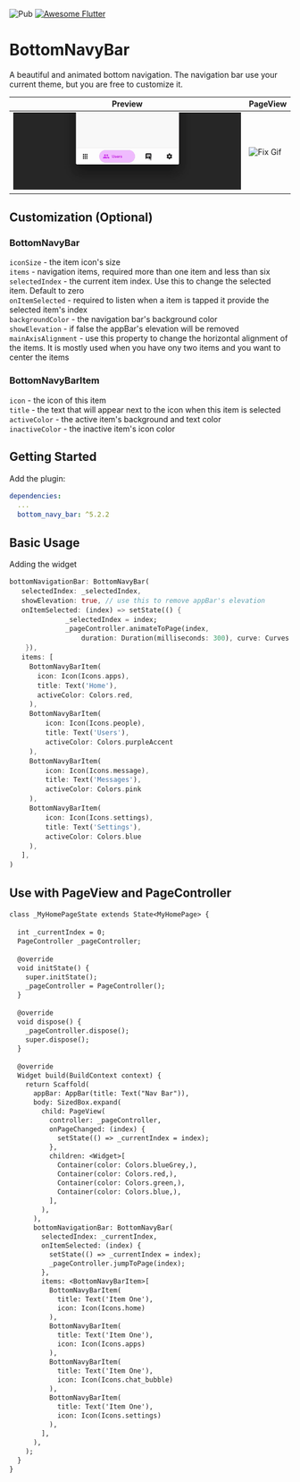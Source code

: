 ![Pub](https://img.shields.io/pub/v/bottom_navy_bar) <a href="https://github.com/Solido/awesome-flutter">
    <img alt="Awesome Flutter" src="https://img.shields.io/badge/Awesome-Flutter-blue.svg?longCache=true&style=flat-square" />
</a>

# BottomNavyBar

A beautiful and animated bottom navigation. The navigation bar use your current theme, but you are free to customize it.

| Preview | PageView |
|---------|----------|
|![FanBottomNavyBar Gif](navy.gif "BottomNavyBar") | ![Fix Gif](fix.gif "Fix") |

## Customization (Optional)

### BottomNavyBar
`iconSize` - the item icon's size<br/>
`items` - navigation items, required more than one item and less than six<br/>
`selectedIndex` - the current item index. Use this to change the selected item. Default to zero<br/>
`onItemSelected` - required to listen when a item is tapped it provide the selected item's index<br/>
`backgroundColor` - the navigation bar's background color<br/>
`showElevation` - if false the appBar's elevation will be removed<br/>
`mainAxisAlignment` - use this property to change the horizontal alignment of the items. It is mostly used when you have ony two items and you want to center the items<br/>

### BottomNavyBarItem
`icon` - the icon of this item<br/>
`title` - the text that will appear next to the icon when this item is selected<br/>
`activeColor` - the active item's background and text color<br/>
`inactiveColor` - the inactive item's icon color<br/>

## Getting Started

Add the plugin:

```yaml
dependencies:
  ...
  bottom_navy_bar: ^5.2.2
```

## Basic Usage

Adding the widget

```dart
bottomNavigationBar: BottomNavyBar(
   selectedIndex: _selectedIndex,
   showElevation: true, // use this to remove appBar's elevation
   onItemSelected: (index) => setState(() {
              _selectedIndex = index;
              _pageController.animateToPage(index,
                  duration: Duration(milliseconds: 300), curve: Curves.ease);
    }),
   items: [
     BottomNavyBarItem(
       icon: Icon(Icons.apps),
       title: Text('Home'),
       activeColor: Colors.red,
     ),
     BottomNavyBarItem(
         icon: Icon(Icons.people),
         title: Text('Users'),
         activeColor: Colors.purpleAccent
     ),
     BottomNavyBarItem(
         icon: Icon(Icons.message),
         title: Text('Messages'),
         activeColor: Colors.pink
     ),
     BottomNavyBarItem(
         icon: Icon(Icons.settings),
         title: Text('Settings'),
         activeColor: Colors.blue
     ),
   ],
)
```

## Use with PageView and PageController

```
class _MyHomePageState extends State<MyHomePage> {

  int _currentIndex = 0;
  PageController _pageController;

  @override
  void initState() {
    super.initState();
    _pageController = PageController();
  }

  @override
  void dispose() {
    _pageController.dispose();
    super.dispose();
  }

  @override
  Widget build(BuildContext context) {
    return Scaffold(
      appBar: AppBar(title: Text("Nav Bar")),
      body: SizedBox.expand(
        child: PageView(
          controller: _pageController,
          onPageChanged: (index) {
            setState(() => _currentIndex = index);
          },
          children: <Widget>[
            Container(color: Colors.blueGrey,),
            Container(color: Colors.red,),
            Container(color: Colors.green,),
            Container(color: Colors.blue,),
          ],
        ),
      ),
      bottomNavigationBar: BottomNavyBar(
        selectedIndex: _currentIndex,
        onItemSelected: (index) {
          setState(() => _currentIndex = index);
          _pageController.jumpToPage(index);
        },
        items: <BottomNavyBarItem>[
          BottomNavyBarItem(
            title: Text('Item One'),
            icon: Icon(Icons.home)
          ),
          BottomNavyBarItem(
            title: Text('Item One'),
            icon: Icon(Icons.apps)
          ),
          BottomNavyBarItem(
            title: Text('Item One'),
            icon: Icon(Icons.chat_bubble)
          ),
          BottomNavyBarItem(
            title: Text('Item One'),
            icon: Icon(Icons.settings)
          ),
        ],
      ),
    );
  }
}
```
